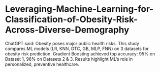 # Leveraging-Machine-Learning-for-Classification-of-Obesity-Risk-Across-Diverse-Demography
ChatGPT said: Obesity poses major public health risks. This study compares ML models (LR, KNN, DTC, GB, MLP, FNN) on 3 datasets for obesity risk prediction. Gradient Boosting achieved top accuracy: 95% on Dataset 1, 98% on Datasets 2 &amp; 3. Results highlight ML’s role in personalized, preventive healthcare.

